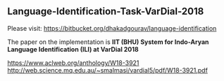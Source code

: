 ## Language-Identification-Task-VarDial-2018

Please visit:
 https://bitbucket.org/dhakadgourav/language-identification

The paper on the implementation is **IIT (BHU) System for Indo-Aryan Language Identification (ILI) at
VarDial 2018**

https://www.aclweb.org/anthology/W18-3921
http://web.science.mq.edu.au/~smalmasi/vardial5/pdf/W18-3921.pdf
